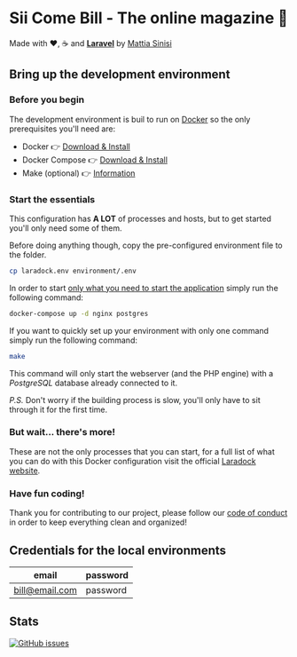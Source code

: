 # Sii Come Bill - The online magazine 📰

Made with ❤️, ☕ and **[Laravel](https://laravel.com)** by [Mattia Sinisi](https://mattia.codes)

## Bring up the development environment

### Before you begin

The development environment is buil to run on [Docker](https://docker.com) so the only prerequisites you'll need are:

- Docker 👉 [Download & Install](https://docs.docker.com/get-docker/)
- Docker Compose 👉 [Download & Install](https://docs.docker.com/compose/install/)
- Make (optional) 👉 [Information](https://www.tutorialspoint.com/unix_commands/make.htm)

### Start the essentials

This configuration has **A LOT** of processes and hosts, but to get started you'll only need some of them.

Before doing anything though, copy the pre-configured environment file to the folder.

```bash
cp laradock.env environment/.env
```

In order to start <u>only what you need to start the application</u> simply run the following command:

```bash
docker-compose up -d nginx postgres
```

If you want to quickly set up your environment with only one command simply run the following command:

```bash
make
```

This command will only start the webserver (and the PHP engine) with a *PostgreSQL* database already connected to it.

*P.S.*
Don't worry if the building process is slow,  you'll only have to sit through it for the first time.

### But wait... there's more!

These are not the only processes that you can start, for a full list of what you can do with this Docker configuration visit the official [Laradock website](https://laradock.io).

### Have fun coding!

Thank you for contributing to our project, please follow our [code of conduct](CODE_OF_CONDUCT.md) in order to keep everything clean and organized!

## Credentials for the local environments

| email          | password |
|----------------|----------|
| bill@email.com | password |

## Stats

[![GitHub issues](https://img.shields.io/github/issues/sinisimattia/bill?color=gray&logo=github&style=for-the-badge)](https://github.com/sinisimattia/bill/issues)
